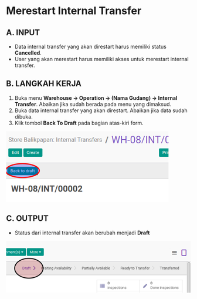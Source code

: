 # Merestart Internal Transfer

## A. INPUT

* Data internal transfer yang akan direstart harus memiliki status **Cancelled**.
* User yang akan merestart harus memiliki akses untuk merestart internal transfer.

## B. LANGKAH KERJA

1. Buka menu **Warehouse -> Operation -> (Nama Gudang) -> Internal Transfer**. Abaikan jika sudah berada
pada menu yang dimaksud.
2. Buka data internal transfer yang akan direstart. Abaikan jika data sudah dibuka.
3. Klik tombol **Back To Draft** pada bagian atas-kiri form.

![](../../img/internal-transfer/tombol-restart.png)

## C. OUTPUT

* Status dari internal transfer akan berubah menjadi **Draft**

![](../../img/internal-transfer/status-draft.png)
